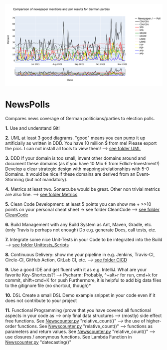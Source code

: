 ![alt text](https://raw.githubusercontent.com/SamiNenno/NewsPoll/master/Images/Front_Image.png)


# NewsPolls


Compares news coverage of German politicians/parties to election polls.




**1.** Use and understand Git!

**2.** UML at least 3 good diagrams. "good" means you can pump it up artificially as written in DDD. You have 10 million $ from me! Please export the pics. I can not install all tools to view them!
    *-->* [see folder UML](UML)

**3.** DDD If your domain is too small, invent other domains around and document these domains (as if you have 10 Mio € from Edlich-Investment!) Develop a clear strategic design with mappings/relationships with 5-0 Domains. It would be nice if these domains are derived from an Event-Storming (but not mandatory).

**4.** Metrics at least two. Sonarcube would be great. Other non trivial metrics are also fine.
    *-->* [see folder Metrics](Metrics)

**5.** Clean Code Development: at least 5 points you can show me + >>10 points on your personal cheat sheet -> see folder CleanCode
    *-->* [see folder CleanCode](CleanCode)

**6.** Build Management with any Build System as Ant, Maven, Gradle, etc. (only Travis is perhaps not enough) Do e.g. generate Docs, call tests, etc.

**7.** Integrate some nice Unit-Tests in your Code to be integrated into the Build
    *-->* [see folder Unittests_Scripts](Unittests_Scripts)

**8.** Continuous Delivery: show me your pipeline in e.g. Jenkins, Travis-CI, Circle-CI, GitHub Action, GitLab CI, etc.
    *-->* [see folder CICD](CICD)

**9.** Use a good IDE and get fluent with it as e.g. IntelliJ. What are your favorite Key-Shortcuts?!
    *-->* Pycharm: Probably, ^+alt+r for run, cmd+k for commit, shift+cmd+K for push
        Furthermore, it is helpful to add big data files to the gitignore file (no shortcut, though)*

**10.** DSL Create a small DSL Demo example snippet in your code even if it does not contribute to your project

**11.** Functional Programming (prove that you have covered all functional aspects in your code as
    *-->* only final data structures
    *-->* (mostly) side effect free functions. See [Newscounter.py](Newscounter.py) "relative_count()"
    *-->* the use of higher-order functions. See [Newscounter.py](Newscounter.py) "relative_count()"
    *-->* functions as parameters and return values. See [Newscounter.py](Newscounter.py) "relative_count()"
    *-->* use closures / anonymous functions. See Lambda Function in [Newscounter.py](Newscounter.py) "datecasting()"